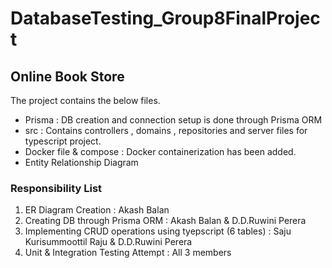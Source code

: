 # DatabaseTesting_Group8FinalProject
## Online Book Store 
The project contains the below files.
* Prisma : DB creation and connection setup is done through Prisma ORM
* src : Contains controllers , domains , repositories and server files for typescript project.
* Docker file & compose : Docker  containerization has been added.
* Entity Relationship Diagram

### Responsibility List

1. ER Diagram Creation : Akash Balan 
2. Creating DB through Prisma ORM : Akash Balan & D.D.Ruwini Perera
3. Implementing CRUD operations using tyepscript (6 tables) : Saju Kurisummoottil Raju & D.D.Ruwini Perera
4. Unit & Integration Testing Attempt : All 3 members

